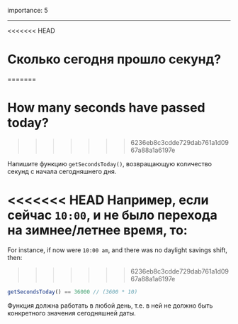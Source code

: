 importance: 5

---

<<<<<<< HEAD
# Сколько сегодня прошло секунд?
=======
# How many seconds have passed today?
>>>>>>> 6236eb8c3cdde729dab761a1d0967a88a1a6197e

Напишите функцию `getSecondsToday()`, возвращающую количество секунд с начала сегодняшнего дня.

<<<<<<< HEAD
Например, если сейчас `10:00`, и не было перехода на зимнее/летнее время, то:
=======
For instance, if now were `10:00 am`, and there was no daylight savings shift, then:
>>>>>>> 6236eb8c3cdde729dab761a1d0967a88a1a6197e

```js
getSecondsToday() == 36000 // (3600 * 10)
```

Функция должна работать в любой день, т.е. в ней не должно быть конкретного значения сегодняшней даты.
